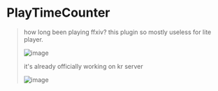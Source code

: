 # PlayTimeCounter

> how long been playing ffxiv? this plugin so mostly useless for lite player.
> 
> ![image](https://github.com/MogsFriend/PlayTimeCounter/blob/master/resources/info.png?raw=true)
> 
> it's already officially working on kr server
> 
> ![image](https://user-images.githubusercontent.com/46330334/163246019-553b8707-ab09-4eda-9b65-46bbef757142.png)
